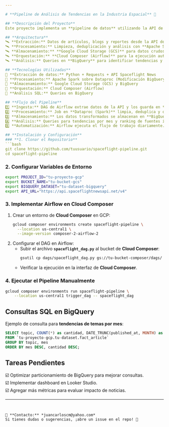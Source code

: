 ```yaml
---

# **Pipeline de Análisis de Tendencias en la Industria Espacial** 🚀  

## **Descripción del Proyecto**  
Este proyecto implementa un **pipeline de datos** utilizando la API de [Spaceflight News](https://api.spaceflightnewsapi.net/v4/docs/) para extraer, procesar y analizar información sobre la industria espacial. Se emplea **Google Cloud Composer (Airflow)** para orquestar las tareas, **BigQuery** para almacenamiento y análisis, y **Dataproc (Spark)** para procesamiento distribuido (BigQuery con funciones SQL avanzadas)  

## **Arquitectura**  
🛰 **Extracción:** Datos de artículos, blogs y reportes desde la API de Spaceflight News.  
🛰 **Procesamiento:** Limpieza, deduplicación y análisis con **Apache Spark en Dataproc**.  
🛰 **Almacenamiento:** **Google Cloud Storage (GCS)** para datos crudos y **BigQuery** para análisis estructurado.  
🛰 **Orquestación:** **Cloud Composer (Airflow)** para la ejecución automatizada del pipeline.  
🛰 **Análisis:** Queries en **BigQuery** para identificar tendencias y fuentes más relevantes.  

## **Tecnologías Utilizadas**  
🔹 **Extracción de datos:** Python + Requests + API Spaceflight News  
🔹 **Procesamiento:** Apache Spark sobre Dataproc (Modificación BigQuery con funciones SQL avanzadas) 
🔹 **Almacenamiento:** Google Cloud Storage (GCS) y BigQuery  
🔹 **Orquestación:** Cloud Composer (Airflow)  
🔹 **Análisis SQL:** Queries en BigQuery  

## **Flujo del Pipeline**  
1️⃣ **Ingesta:** DAG de Airflow extrae datos de la API y los guarda en **GCS**.  
2️⃣ **Procesamiento:** Job en **Dataproc (Spark)** limpia, deduplica y clasifica los datos(Modificación BigQuery con funciones SQL avanzadas).  
3️⃣ **Almacenamiento:** Los datos transformados se almacenan en **BigQuery**.  
4️⃣ **Análisis:** Queries para tendencias por mes y ranking de fuentes influyentes.  
5️⃣ **Automatización:** Airflow ejecuta el flujo de trabajo diariamente.  

## **Instalación y Configuración**  
### **1. Clonar el Repositorio**  
```bash
git clone https://github.com/tuusuario/spaceflight-pipeline.git
cd spaceflight-pipeline
```

### **2. Configurar Variables de Entorno**  
```bash
export PROJECT_ID="tu-proyecto-gcp"
export BUCKET_NAME="tu-bucket-gcs"
export BIGQUERY_DATASET="tu-dataset-bigquery"
export API_URL="https://api.spaceflightnewsapi.net/v4"
```

### **3. Implementar Airflow en Cloud Composer**  
1. Crear un entorno de **Cloud Composer** en GCP:  
   ```bash
   gcloud composer environments create spaceflight-pipeline \
     --location us-central1 \
     --image-version composer-2-airflow-2
   ```
2. Configurar el DAG en Airflow:  
   - Subir el archivo **`spaceflight_dag.py`** al bucket de **Cloud Composer**:  
     ```bash
     gsutil cp dags/spaceflight_dag.py gs://tu-bucket-composer/dags/
     ```
   - Verificar la ejecución en la interfaz de **Cloud Composer**.

### **4. Ejecutar el Pipeline Manualmente**  
```bash
gcloud composer environments run spaceflight-pipeline \
    --location us-central1 trigger_dag -- spaceflight_dag
```

## **Consultas SQL en BigQuery**  
Ejemplo de consulta para **tendencias de temas por mes**:
```sql
SELECT topic, COUNT(*) as cantidad, DATE_TRUNC(published_at, MONTH) as mes
FROM `tu-proyecto-gcp.tu-dataset.fact_article`
GROUP BY topic, mes
ORDER BY mes DESC, cantidad DESC;
```

## **Tareas Pendientes**  
☑️ Optimizar particionamiento de BigQuery para mejorar consultas.  
☑️ Implementar dashboard en Looker Studio.  
☑️ Agregar más métricas para evaluar impacto de noticias.  

---
```


📌 **Contacto:** *juancarloscm@yahoo.com*  
Si tienes dudas o sugerencias, ¡abre un issue en el repo! 🚀
